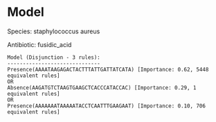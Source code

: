 
# Model

Species: staphylococcus aureus

Antibiotic: fusidic_acid

```
Model (Disjunction - 3 rules):
------------------------------
Presence(AAAATAAGAGACTACTTTATTGATTATCATA) [Importance: 0.62, 5448 equivalent rules]
OR
Absence(AAGATGTCTAAGTGAAGCTCACCCATACCAC) [Importance: 0.29, 1 equivalent rules]
OR
Presence(AAAAAAATAAAAATACCTCAATTTGAAGAAT) [Importance: 0.10, 706 equivalent rules]

```

